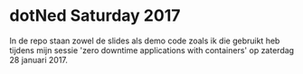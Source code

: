 # dotNed Saturday 2017

In de repo staan zowel de slides als demo code zoals ik die gebruikt heb tijdens mijn sessie 'zero downtime applications with containers' op zaterdag 28 januari 2017.
